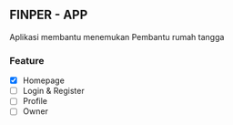 ## FINPER - APP

Aplikasi membantu menemukan Pembantu rumah tangga

### Feature

- [x] Homepage
- [ ] Login & Register
- [ ] Profile
- [ ] Owner
